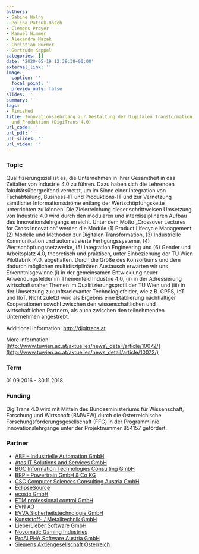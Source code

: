 ```yaml
---
authors:
- Sabine Wolny
- Polina Patsuk-Bösch
- Clemens Proyer
- Manuel Wimmer
- Alexandra Mazak
- Christian Huemer
- Gertrude Kappel
categories: []
date: '2020-05-19 12:38:38+00:00'
external_link: ''
image:
  caption: ''
  focal_point: ''
  preview_only: false
slides: ''
summary: ''
tags:
- Finished
title: Innovationslehrgang zur Gestaltung der Digitalen Transformation in der Produktentwicklung
  und Produktion (DigiTrans 4.0)
url_code: ''
url_pdf: ''
url_slides: ''
url_video: ''
---
```


### Topic

Qualifizierungsziel ist es, die Unternehmen in ihrer Gesamtheit in das Zeitalter von Industrie 4.0 zu führen. Dazu haben sich die Lehrenden fakultätsübergreifend vernetzt, um im Sinne einer Integration von Fachabteilung, Business-IT und Produktions-IT und zur Vernetzung sämtlicher Informationsströme entlang der Wertschöpfungskette unterrichten zu können. Die Zielerreichung dieser schrittweisen Umsetzung von Industrie 4.0 wird durch den modularen und interdisziplinären Aufbau des Innovationslehrgangs erreicht. Unter dem Motto „Crossover Lectures for Cross Innovation“ werden die Module (1) Product Lifecycle Management, (2) Modelle und Methoden zur Digitalen Transformation, (3) Industrielle Kommunikation und automatisierte Fertigungssysteme, (4) Wertschöpfungsnetzwerke, (5) Integration Engineering und (6) Gender und Arbeitsplatz 4.0, theoretisch und praktisch, unter Einbeziehung der TU Wien Pilotfabrik I4.0, abgehalten. Durch die Größe des Konsortiums und dem dadurch möglichen multidisziplinären Austausch erwarten wir uns Erkenntnisgewinne (i) in der gemeinsamen Entwicklung neuer Anwendungsfelder im Themenfeld Industrie 4.0, (ii) in der Adressierung wirtschaftsnaher Themen im Qualifizierungsprofil der TU Wien und (iii) in der Umsetzung zukunftsrelevanter Technologiefelder, wie z.B. CPPS, IoT und IIoT. Nicht zuletzt wird als Ergebnis eine Etablierung nachhaltiger Kooperationen sowohl zwischen den wissenschaftlichen und wirtschaftlichen Partnern, als auch zwischen den teilnehmenden Unternehmen angestrebt.

Additional Information: <http://digitrans.at>

More information: [http://www.tuwien.ac.at/aktuelles/news\_detail/article/10072/](http://www.tuwien.ac.at/aktuelles/news_detail/article/10072/)

### Term

01.09.2016 - 30.11.2018

### Funding

DigiTrans 4.0 wird mit Mitteln des Bundesministeriums für Wissenschaft, Forschung und Wirtschaft (BMWFW) durch die Österreichische Forschungsförderungsgesellschaft (FFG) in der Programmlinie Innovationslehrgänge unter der Projektnummer 854157 gefördert.

### Partner

<ul class="partnerList"><li><a href="http://www.abf.at/">ABF – Industrielle Automation GmbH</a></li><li><a href="http://at.atos.net/de-at/home.html">Atos IT Solutions and Services GmbH</a></li><li><a href="https://at.boc-group.com/">BOC Information Technologies Consulting GmbH</a></li><li><a href="https://www.rotax.com/de/home.html">BRP – Powertrain GmbH &amp; Co KG</a></li><li><a href="http://www.csc.com/de">CSC Computer Sciences Consulting Austria GmbH</a></li><li><a href="http://eclipsesource.com/en/home/">EclipseSource</a></li><li><a href="https://ecosio.com/de/">ecosio GmbH</a></li><li><a href="http://www.etm.at/">ETM professional control GmbH</a></li><li><a href="https://www.evn.at/Privatkunden.aspx"> EVN AG</a></li><li><a href="http://www.evva.at/">EVVA Sicherheitstechnologie GmbH</a></li><li><a href="http://www.kmt.co.at/">Kunststoff- / Metalltechnik GmbH</a></li><li><a href="http://www.lieberlieber.com/"> LieberLieber Software GmbH</a></li><li><a href="http://www.novomatic.com/de">Novomatic Gaming Industries</a></li><li><a href="http://www.proalpha.at/at/home.html">ProALPHA Software Austria GmbH</a></li><li><a href="https://www.siemens.com/entry/at/de">Siemens Aktiengesellschaft Österreich</a></li></ul>